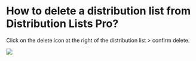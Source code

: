 # How to delete a distribution list from Distribution Lists Pro?

<p class="no-margin">Click on the delete icon at the right of the distribution list &gt; confirm delete.</p>
<p class="no-margin"></p>
<div class="intercom-container"><img src="/assets/img/teams-pro/image_175.png"></div>



